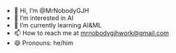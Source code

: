 - 👋 Hi, I’m @MrNobodyGJH
- 👀 I’m interested in AI
- 🌱 I’m currently learning AI&ML
- 📫 How to reach me at mrnobodygjhwork@gmail.com
- 😄 Pronouns: he/him

<!---
MrNobodyGJH/MrNobodyGJH is a ✨ special ✨ repository because its `README.md` (this file) appears on your GitHub profile.
You can click the Preview link to take a look at your changes.
--->
